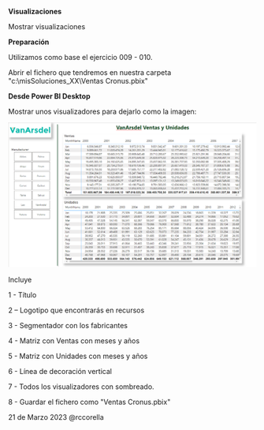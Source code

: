﻿

**Visualizaciones**

Mostrar visualizaciones


**Preparación**

Utilizamos como base el ejercicio 009 - 010.

Abrir el fichero que tendremos en nuestra carpeta "c:\misSoluciones_XX\Ventas Cronus.pbix"



**Desde Power BI Desktop**

Mostrar unos visualizadores para dejarlo como la imagen:

![](Recursos/resultado.png)

Incluye

1 - Título
	

2 – Logotipo que encontrarás en recursos


3 - Segmentador con los fabricantes

	
4 - Matriz con Ventas con meses y años


5 - Matriz con Unidades con meses y años

6 - Línea de decoración vertical

7 - Todos los visualizadores con sombreado.

8 - Guardar el fichero como "Ventas Cronus.pbix"




21 de Marzo 2023        @rccorella
